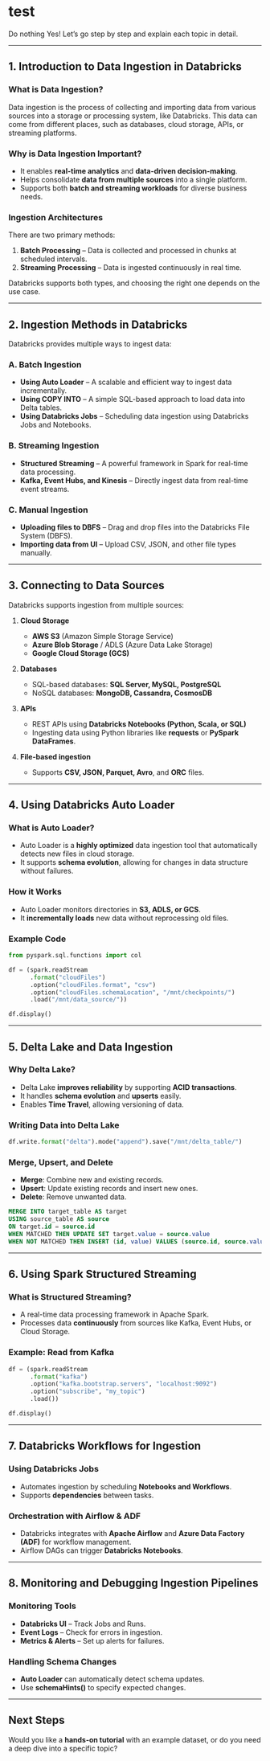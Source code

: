# test
Do nothing
Yes! Let’s go step by step and explain each topic in detail.

---

## **1. Introduction to Data Ingestion in Databricks**
### **What is Data Ingestion?**
Data ingestion is the process of collecting and importing data from various sources into a storage or processing system, like Databricks. This data can come from different places, such as databases, cloud storage, APIs, or streaming platforms.

### **Why is Data Ingestion Important?**
- It enables **real-time analytics** and **data-driven decision-making**.
- Helps consolidate **data from multiple sources** into a single platform.
- Supports both **batch and streaming workloads** for diverse business needs.

### **Ingestion Architectures**
There are two primary methods:
1. **Batch Processing** – Data is collected and processed in chunks at scheduled intervals.
2. **Streaming Processing** – Data is ingested continuously in real time.

Databricks supports both types, and choosing the right one depends on the use case.

---

## **2. Ingestion Methods in Databricks**
Databricks provides multiple ways to ingest data:

### **A. Batch Ingestion**
- **Using Auto Loader** – A scalable and efficient way to ingest data incrementally.
- **Using COPY INTO** – A simple SQL-based approach to load data into Delta tables.
- **Using Databricks Jobs** – Scheduling data ingestion using Databricks Jobs and Notebooks.

### **B. Streaming Ingestion**
- **Structured Streaming** – A powerful framework in Spark for real-time data processing.
- **Kafka, Event Hubs, and Kinesis** – Directly ingest data from real-time event streams.

### **C. Manual Ingestion**
- **Uploading files to DBFS** – Drag and drop files into the Databricks File System (DBFS).
- **Importing data from UI** – Upload CSV, JSON, and other file types manually.

---

## **3. Connecting to Data Sources**
Databricks supports ingestion from multiple sources:

1. **Cloud Storage**
   - **AWS S3** (Amazon Simple Storage Service)
   - **Azure Blob Storage** / ADLS (Azure Data Lake Storage)
   - **Google Cloud Storage (GCS)**

2. **Databases**
   - SQL-based databases: **SQL Server, MySQL, PostgreSQL**
   - NoSQL databases: **MongoDB, Cassandra, CosmosDB**

3. **APIs**
   - REST APIs using **Databricks Notebooks (Python, Scala, or SQL)**
   - Ingesting data using Python libraries like **requests** or **PySpark DataFrames**.

4. **File-based ingestion**
   - Supports **CSV, JSON, Parquet, Avro**, and **ORC** files.

---

## **4. Using Databricks Auto Loader**
### **What is Auto Loader?**
- Auto Loader is a **highly optimized** data ingestion tool that automatically detects new files in cloud storage.
- It supports **schema evolution**, allowing for changes in data structure without failures.

### **How it Works**
- Auto Loader monitors directories in **S3, ADLS, or GCS**.
- It **incrementally loads** new data without reprocessing old files.

### **Example Code**
```python
from pyspark.sql.functions import col

df = (spark.readStream
      .format("cloudFiles")
      .option("cloudFiles.format", "csv")
      .option("cloudFiles.schemaLocation", "/mnt/checkpoints/")
      .load("/mnt/data_source/"))

df.display()
```

---

## **5. Delta Lake and Data Ingestion**
### **Why Delta Lake?**
- Delta Lake **improves reliability** by supporting **ACID transactions**.
- It handles **schema evolution** and **upserts** easily.
- Enables **Time Travel**, allowing versioning of data.

### **Writing Data into Delta Lake**
```python
df.write.format("delta").mode("append").save("/mnt/delta_table/")
```

### **Merge, Upsert, and Delete**
- **Merge**: Combine new and existing records.
- **Upsert**: Update existing records and insert new ones.
- **Delete**: Remove unwanted data.

```sql
MERGE INTO target_table AS target
USING source_table AS source
ON target.id = source.id
WHEN MATCHED THEN UPDATE SET target.value = source.value
WHEN NOT MATCHED THEN INSERT (id, value) VALUES (source.id, source.value)
```

---

## **6. Using Spark Structured Streaming**
### **What is Structured Streaming?**
- A real-time data processing framework in Apache Spark.
- Processes data **continuously** from sources like Kafka, Event Hubs, or Cloud Storage.

### **Example: Read from Kafka**
```python
df = (spark.readStream
      .format("kafka")
      .option("kafka.bootstrap.servers", "localhost:9092")
      .option("subscribe", "my_topic")
      .load())

df.display()
```

---

## **7. Databricks Workflows for Ingestion**
### **Using Databricks Jobs**
- Automates ingestion by scheduling **Notebooks and Workflows**.
- Supports **dependencies** between tasks.

### **Orchestration with Airflow & ADF**
- Databricks integrates with **Apache Airflow** and **Azure Data Factory (ADF)** for workflow management.
- Airflow DAGs can trigger **Databricks Notebooks**.

---

## **8. Monitoring and Debugging Ingestion Pipelines**
### **Monitoring Tools**
- **Databricks UI** – Track Jobs and Runs.
- **Event Logs** – Check for errors in ingestion.
- **Metrics & Alerts** – Set up alerts for failures.

### **Handling Schema Changes**
- **Auto Loader** can automatically detect schema updates.
- Use **schemaHints()** to specify expected changes.

---

## **Next Steps**
Would you like a **hands-on tutorial** with an example dataset, or do you need a deep dive into a specific topic?
